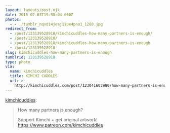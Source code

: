 ```yaml
---
layout: layouts/post.njk
date: 2015-07-03T19:58:04.000Z
photos:
  - - ./tumblr_nqvdi4jeaj1spe4pno1_1280.jpg
redirect_from:
  - /post/123139528918/kimchicuddles-how-many-partners-is-enough/
  - /post/123139528918/
  - /post/123139528918/kimchicuddles-how-many-partners-is-enough
  - /post/123139528918
slug: kimchicuddles-how-many-partners-is-enough
tumblrid: 123139528918
type: photo
via:
  name: kimchicuddles
  title: KIMCHI CUDDLES
  url: >-
    http://kimchicuddles.com/post/123041603900/how-many-partners-is-enough-support-kimchi-get
---
```

<p><a href="http://kimchicuddles.com/post/123041603900/how-many-partners-is-enough-support-kimchi-get" class="tumblr_blog">kimchicuddles</a>:</p>

<blockquote><p>How many partners is enough?</p><p>Support Kimchi + get original artwork!<br/><a href="https://www.patreon.com/kimchicuddles">https://www.patreon.com/kimchicuddles</a><br/></p></blockquote>
